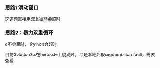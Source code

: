### 思路1 滑动窗口

这道题直接用双重循环会超时

### 思路2：暴力双重循环

c不会超时，
Python会超时

目前Solution2.c在leetcode上能跑过，但是本地会报segmentation fault，需要查看
